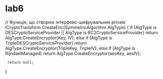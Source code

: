 # lab6
 // Функція, що створює інтерфейс-шифрувальник
 private ICryptoTransform CreateEnc(SymmetricAlgorithm AlgType)
 {
     if (AlgType is DESCryptoServiceProvider || AlgType is RC2CryptoServiceProvider)
         return AlgType.CreateEncryptor(Key, IV);
     else if (AlgType is TripleDESCryptoServiceProvider)
         return AlgType.CreateEncryptor(TripleKey, TripleIV);
     else if (AlgType is RijndaelManaged)
         return AlgType.CreateEncryptor(aesKey, aesIV);

     return null;
 }
